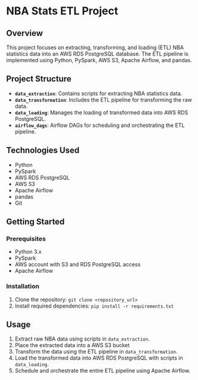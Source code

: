 # NBA Stats ETL Project

## Overview

This project focuses on extracting, transforming, and loading (ETL) NBA statistics data into an AWS RDS PostgreSQL database. The ETL pipeline is implemented using Python, PySpark, AWS S3, Apache Airflow, and pandas.

## Project Structure

- **`data_extraction`**: Contains scripts for extracting NBA statistics data.
- **`data_transformation`**: Includes the ETL pipeline for transforming the raw data.
- **`data_loading`**: Manages the loading of transformed data into AWS RDS PostgreSQL.
- **`airflow_dags`**: Airflow DAGs for scheduling and orchestrating the ETL pipeline.

## Technologies Used

- Python
- PySpark
- AWS RDS PostgreSQL
- AWS S3
- Apache Airflow
- pandas
- Git

## Getting Started

### Prerequisites

- Python 3.x
- PySpark
- AWS account with S3 and RDS PostgreSQL access
- Apache Airflow

### Installation

1. Clone the repository: `git clone <repository_url>`
2. Install required dependencies: `pip install -r requirements.txt`

## Usage

1. Extract raw NBA data using scripts in `data_extraction`.
2. Place the extracted data into a AWS S3 bucket
3. Transform the data using the ETL pipeline in `data_transformation`.
4. Load the transformed data into AWS RDS PostgreSQL with scripts in `data_loading`.
5. Schedule and orchestrate the entire ETL pipeline using Apache Airflow.

